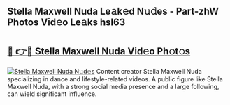 ## Stella Maxwell Nuda Le𝚊k𝚎d N𝚞𝚍es - Part-zhW Photos Vid𝚎o Le𝚊ks hsl63

# <h2><a href="http://fbf5qr5.evod.top/?m=Stella+Maxwell+Nuda">🔗 👉🔴 Stella Maxwell Nuda Vid𝚎o Ph𝚘t𝚘s</a></h2>

[![Stella Maxwell Nuda N𝚞d𝚎s](https://i.imgur.com/8V9OHl7.gif)](http://fbf5qr5.evod.top/?m=Stella+Maxwell+Nuda)
Content creator Stella Maxwell Nuda specializing in dance and lifestyle-related videos. A public figure like Stella Maxwell Nuda, with a strong social media presence and a large following, can wield significant influence. 
